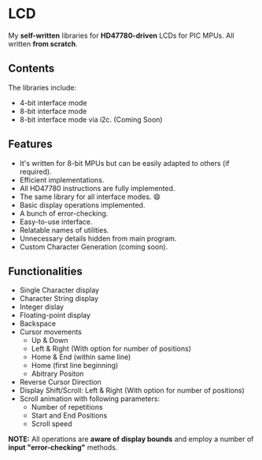 # LCD

My **self-written** libraries for **HD47780-driven** LCDs for PIC MPUs.
All written **from scratch**.

## Contents
The libraries include:
- 4-bit interface mode
- 8-bit interface mode
- 8-bit interface mode via i2c. (Coming Soon)

## Features

- It's written for 8-bit MPUs but can be easily adapted to others (if required).
- Efficient implementations.
- All HD47780 instructions are fully implemented.
- The same library for all interface modes. :smile:
- Basic display operations implemented.
- A bunch of error-checking.
- Easy-to-use interface.
- Relatable names of utilities.
- Unnecessary details hidden from main program.
- Custom Character Generation (coming soon).

## Functionalities

- Single Character display
- Character String display
- Integer dislay
- Floating-point display
- Backspace
- Cursor movements
  - Up & Down
  - Left & Right (With option for number of positions)
  - Home & End (within same line)
  - Home (first line beginning)
  - Abitrary Positon
- Reverse Cursor Direction
- Display Shift/Scroll: Left & Right (With option for number of positions)
- Scroll animation with following parameters:
  - Number of repetitions
  - Start and End Positions
  - Scroll speed

**NOTE:** All operations are **aware of display bounds** and employ a number of **input "error-checking"** methods.

